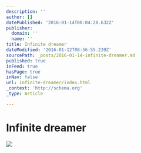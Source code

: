 ```yaml
---
description: ''
author: []
datePublished: '2016-01-14T00:04:20.632Z'
publisher:
  domain: ''
  name: ''
title: Infinite dreamer
dateModified: '2016-01-12T08:56:55.239Z'
sourcePath: _posts/2016-01-14-infinite-dreamer.md
published: true
inFeed: true
hasPage: true
inNav: false
url: infinite-dreamer/index.html
_context: 'http://schema.org'
_type: Article

---
```

# Infinite dreamer
![](https://the-grid-user-content.s3-us-west-2.amazonaws.com/ef7e3685-02bc-4e16-a25e-9be250e92536.png)